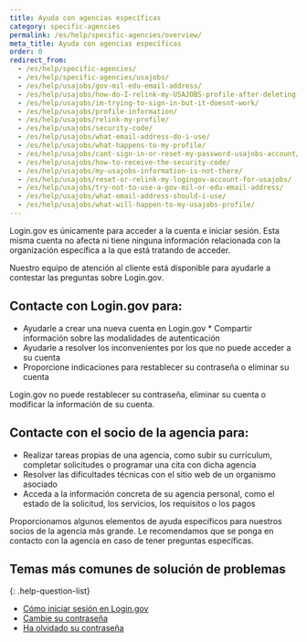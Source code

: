 ```yaml
---
title: Ayuda con agencias específicas
category: specific-agencies
permalink: /es/help/specific-agencies/overview/
meta_title: Ayuda con agencias específicas
order: 0
redirect_from:
  - /es/help/specific-agencies/
  - /es/help/specific-agencies/usajobs/
  - /es/help/usajobs/gov-mil-edu-email-address/
  - /es/help/usajobs/how-do-I-relink-my-USAJOBS-profile-after-deleting-my-login-account/
  - /es/help/usajobs/im-trying-to-sign-in-but-it-doesnt-work/
  - /es/help/usajobs/profile-information/
  - /es/help/usajobs/relink-my-profile/
  - /es/help/usajobs/security-code/
  - /es/help/usajobs/what-email-address-do-i-use/
  - /es/help/usajobs/what-happens-to-my-profile/
  - /es/help/usajobs/cant-sign-in-or-reset-my-password-usajobs-account/
  - /es/help/usajobs/how-to-receive-the-security-code/
  - /es/help/usajobs/my-usajobs-information-is-not-there/
  - /es/help/usajobs/reset-or-relink-my-logingov-account-for-usajobs/
  - /es/help/usajobs/try-not-to-use-a-gov-mil-or-edu-email-address/
  - /es/help/usajobs/what-email-address-should-i-use/
  - /es/help/usajobs/what-will-happen-to-my-usajobs-profile/
---
```


Login.gov es únicamente para acceder a la cuenta e iniciar sesión. Esta misma cuenta no afecta ni tiene ninguna información relacionada con la organización específica a la que está tratando de acceder.

Nuestro equipo de atención al cliente está disponible para ayudarle a contestar las preguntas sobre Login.gov.

## Contacte con Login.gov para:
* Ayudarle a crear una nueva cuenta en Login.gov * Compartir información sobre las modalidades de autenticación
* Ayudarle a resolver los inconvenientes por los que no puede acceder a su cuenta
* Proporcione indicaciones para restablecer su contraseña o eliminar su cuenta

Login.gov no puede restablecer su contraseña, eliminar su cuenta o modificar la información de su cuenta.

## Contacte con el socio de la agencia para:
* Realizar tareas propias de una agencia, como subir su currículum, completar solicitudes o programar una cita con dicha agencia
* Resolver las dificultades técnicas con el sitio web de un organismo asociado
* Acceda a la información concreta de su agencia personal, como el estado de la solicitud, los servicios, los requisitos o los pagos

Proporcionamos algunos elementos de ayuda específicos para nuestros socios de la agencia más grande. Le recomendamos que se ponga en contacto con la agencia en caso de tener preguntas específicas.

## Temas más comunes de solución de problemas

{: .help-question-list}
* [Cómo iniciar sesión en Login.gov](/es/help/trouble-signing-in/how-to-sign-in/)
* [Cambie su contraseña](/es/help/manage-your-account/change-your-password/)
* [Ha olvidado su contraseña](/es/help/trouble-signing-in/forgot-your-password/)
